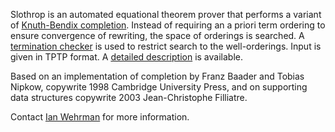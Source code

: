 Slothrop is an automated equational theorem prover that performs a variant of [Knuth-Bendix completion](http://en.wikipedia.org/wiki/Knuth-Bendix_completion_algorithm). Instead of requiring an a priori term ordering to ensure convergence of rewriting, the space of orderings is searched. A [termination checker](http://www-i2.informatik.rwth-aachen.de/AProVE/) is used to restrict search to the well-orderings. Input is given in TPTP format. A [detailed description](http://www.cs.utexas.edu/~iwehrman/pub/rta06.pdf) is available. 

Based on an implementation of completion by Franz Baader and Tobias Nipkow, copywrite 1998 Cambridge University Press, and on supporting data structures copywrite 2003 Jean-Christophe Filliatre. 

Contact [Ian Wehrman](mailto:iwehrman@gmail.com) for more information.
